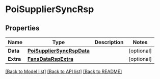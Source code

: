 # PoiSupplierSyncRsp

## Properties

Name | Type | Description | Notes
------------ | ------------- | ------------- | -------------
**Data** | [**PoiSupplierSyncRspData**](PoiSupplierSyncRsp_data.md) |  | [optional] 
**Extra** | [**FansDataRspExtra**](FansDataRsp_extra.md) |  | [optional] 

[[Back to Model list]](../README.md#documentation-for-models) [[Back to API list]](../README.md#documentation-for-api-endpoints) [[Back to README]](../README.md)


